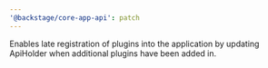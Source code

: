 ```yaml
---
'@backstage/core-app-api': patch
---
```


Enables late registration of plugins into the application by updating ApiHolder when additional plugins have been added in.
